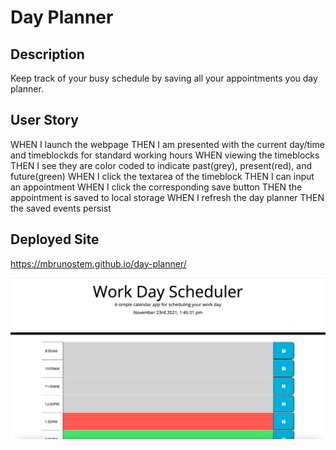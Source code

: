 # Day Planner

## Description
Keep track of your busy schedule by saving all your appointments you day planner.

## User Story
WHEN I launch the webpage
THEN I am presented with the current day/time and timeblockds for standard working hours
WHEN viewing the timeblocks
THEN I see they are color coded to indicate past(grey), present(red), and future(green)
WHEN I click the textarea of the timeblock
THEN I can input an appointment
WHEN I click the corresponding save button
THEN the appointment is saved to local storage
WHEN I refresh the day planner
THEN the saved events persist

## Deployed Site
https://mbrunostem.github.io/day-planner/

![Deployed site landing page](./assets/images/landing-page.png)